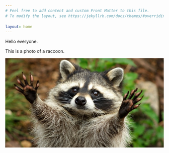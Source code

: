 ```yaml
---
# Feel free to add content and custom Front Matter to this file.
# To modify the layout, see https://jekyllrb.com/docs/themes/#overriding-theme-defaults

layout: home
---
```


Hello everyone.

This is a photo of a raccoon.

![raccoon](images/raccoon.jpg)


